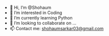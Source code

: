 - 👋 Hi, I’m @Shohaum
- 👀 I’m interested in Coding
- 🌱 I’m currently learning Python
- 💞️ I’m looking to collaborate on ...
- 📫 Contact me: shohaumsarkar03@gmail.com

<!---
Shohaum/Shohaum is a ✨ special ✨ repository because its `README.md` (this file) appears on your GitHub profile.
You can click the Preview link to take a look at your changes.
--->
